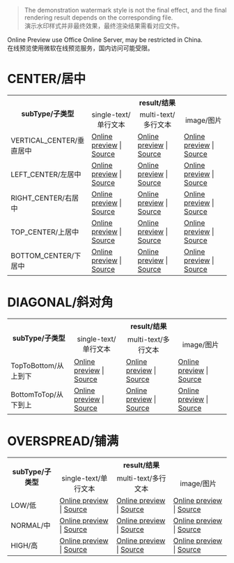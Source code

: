 > The demonstration watermark style is not the final effect, and the final rendering result depends on the corresponding
> file.<br/>
> 演示水印样式并非最终效果，最终渲染结果需看对应文件。

Online Preview use Office Online Server, may be restricted in China. <br/>
在线预览使用微软在线预览服务，国内访问可能受限。

# CENTER/居中

<table>
    <tr>
        <th rowspan="2">subType/子类型</th>
        <th colspan="3">result/结果</th>
    </tr>
    <tr>
        <td style="text-align: center;">single-text/单行文本</td>
        <td style="text-align: center;">multi-text/多行文本</td>
        <td style="text-align: center;">image/图片</td>
    </tr>
    <tr>
        <td>VERTICAL_CENTER/垂直居中</td>
        <td><a target="_blank" href="https://view.officeapps.live.com/op/view.aspx?src=https://easywatermark.org/doc/file/docx/center/testVerticalCenterSingleWatermark.docx">Online preview</a> | <a target="_blank" href="file/docx/center/testVerticalCenterSingleWatermark.docx">Source</a></td>
        <td><a target="_blank" href="https://view.officeapps.live.com/op/view.aspx?src=https://easywatermark.org/doc/file/docx/center/testVerticalCenterMultiWatermark.docx" >Online preview</a> | <a target="_blank" href="file/docx/center/testVerticalCenterMultiWatermark.docx" >Source</a></td>
        <td><a target="_blank" href="https://view.officeapps.live.com/op/view.aspx?src=https://easywatermark.org/doc/file/docx/center/testVerticalCenterImageWatermark.docx" >Online preview</a> | <a target="_blank" href="file/docx/center/testVerticalCenterImageWatermark.docx" >Source</a></td>
    </tr>
    <tr>
        <td>LEFT_CENTER/左居中</td>
        <td><a target="_blank" href="https://view.officeapps.live.com/op/view.aspx?src=https://easywatermark.org/doc/file/docx/center/testLeftCenterSingleWatermark.docx" >Online preview</a> | <a target="_blank" href="file/docx/center/testLeftCenterSingleWatermark.docx" >Source</a></td>
        <td><a target="_blank" href="https://view.officeapps.live.com/op/view.aspx?src=https://easywatermark.org/doc/file/docx/center/testLeftCenterMultiWatermark.docx" >Online preview</a> | <a target="_blank" href="file/docx/center/testLeftCenterMultiWatermark.docx" >Source</a></td>
        <td><a target="_blank" href="https://view.officeapps.live.com/op/view.aspx?src=https://easywatermark.org/doc/file/docx/center/testLeftCenterImageWatermark.docx" >Online preview</a> | <a target="_blank" href="file/docx/center/testLeftCenterImageWatermark.docx" >Source</a></td>
    </tr>
    <tr>
        <td>RIGHT_CENTER/右居中</td>
        <td><a target="_blank" href="https://view.officeapps.live.com/op/view.aspx?src=https://easywatermark.org/doc/file/docx/center/testRightCenterSingleWatermark.docx" >Online preview</a> | <a target="_blank" href="file/docx/center/testRightCenterSingleWatermark.docx" >Source</a></td>
        <td><a target="_blank" href="https://view.officeapps.live.com/op/view.aspx?src=https://easywatermark.org/doc/file/docx/center/testRightCenterMultiWatermark.docx" >Online preview</a> | <a target="_blank" href="file/docx/center/testRightCenterMultiWatermark.docx" >Source</a></td>
        <td><a target="_blank" href="https://view.officeapps.live.com/op/view.aspx?src=https://easywatermark.org/doc/file/docx/center/testRightCenterImageWatermark.docx" >Online preview</a> | <a target="_blank" href="file/docx/center/testRightCenterImageWatermark.docx" >Source</a></td>
    </tr>
    <tr>
        <td>TOP_CENTER/上居中</td>
        <td><a target="_blank" href="https://view.officeapps.live.com/op/view.aspx?src=https://easywatermark.org/doc/file/docx/center/testTopCenterSingleWatermark.docx" >Online preview</a> | <a target="_blank" href="file/docx/center/testTopCenterSingleWatermark.docx" >Source</a></td>
        <td><a target="_blank" href="https://view.officeapps.live.com/op/view.aspx?src=https://easywatermark.org/doc/file/docx/center/testTopCenterMultiWatermark.docx" >Online preview</a> | <a target="_blank" href="file/docx/center/testTopCenterMultiWatermark.docx" >Source</a></td>
        <td><a target="_blank" href="https://view.officeapps.live.com/op/view.aspx?src=https://easywatermark.org/doc/file/docx/center/testTopCenterImageWatermark.docx" >Online preview</a> | <a target="_blank" href="file/docx/center/testTopCenterImageWatermark.docx" >Source</a></td>
    </tr>
    <tr>
        <td>BOTTOM_CENTER/下居中</td>
        <td><a target="_blank" href="https://view.officeapps.live.com/op/view.aspx?src=https://easywatermark.org/doc/file/docx/center/testBottomCenterSingleWatermark.docx" >Online preview</a> | <a target="_blank" href="file/docx/center/testBottomCenterSingleWatermark.docx" >Source</a></td>
        <td><a target="_blank" href="https://view.officeapps.live.com/op/view.aspx?src=https://easywatermark.org/doc/file/docx/center/testBottomCenterMultiWatermark.docx" >Online preview</a> | <a target="_blank" href="file/docx/center/testBottomCenterMultiWatermark.docx" >Source</a></td>
        <td><a target="_blank" href="https://view.officeapps.live.com/op/view.aspx?src=https://easywatermark.org/doc/file/docx/center/testBottomCenterImageWatermark.docx" >Online preview</a> | <a target="_blank" href="file/docx/center/testBottomCenterImageWatermark.docx" >Source</a></td>
    </tr>
</table>

# DIAGONAL/斜对角

<table>
    <tr>
        <th rowspan="2">subType/子类型</th>
        <th colspan="3">result/结果</th>
    </tr>
    <tr>
        <td style="text-align: center;">single-text/单行文本</td>
        <td style="text-align: center;">multi-text/多行文本</td>
        <td style="text-align: center;">image/图片</td>
    </tr>
    <tr>
        <td>TopToBottom/从上到下</td>
        <td><a target="_blank" href="https://view.officeapps.live.com/op/view.aspx?src=https://easywatermark.org/doc/file/docx/diagonal/testDiagonalTopToBottomSingleWatermark.docx">Online preview</a> | <a target="_blank" href="file/docx/diagonal/testDiagonalTopToBottomSingleWatermark.docx" >Source</a></td>
        <td><a target="_blank" href="https://view.officeapps.live.com/op/view.aspx?src=https://easywatermark.org/doc/file/docx/diagonal/testDiagonalTopToBottomMultiWatermark.docx" >Online preview</a> | <a target="_blank" href="file/docx/diagonal/testDiagonalTopToBottomMultiWatermark.docx" >Source</a></td>
        <td><a target="_blank" href="https://view.officeapps.live.com/op/view.aspx?src=https://easywatermark.org/doc/file/docx/diagonal/testDiagonalTopToBottomImageWatermark.docx" >Online preview</a> | <a target="_blank" href="file/docx/diagonal/testDiagonalTopToBottomImageWatermark.docx" >Source</a></td>
    </tr>
    <tr>
        <td>BottomToTop/从下到上</td>
        <td><a target="_blank" href="https://view.officeapps.live.com/op/view.aspx?src=https://easywatermark.org/doc/file/docx/diagonal/testDiagonalBottomToTopSingleWatermark.docx" >Online preview</a> | <a target="_blank" href="file/docx/diagonal/testDiagonalBottomToTopSingleWatermark.docx" >Source</a></td>
        <td><a target="_blank" href="https://view.officeapps.live.com/op/view.aspx?src=https://easywatermark.org/doc/file/docx/diagonal/testDiagonalBottomToTopMultiWatermark.docx" >Online preview</a> | <a target="_blank" href="file/docx/diagonal/testDiagonalBottomToTopMultiWatermark.docx" >Source</a></td>
        <td><a target="_blank" href="https://view.officeapps.live.com/op/view.aspx?src=https://easywatermark.org/doc/file/docx/diagonal/testDiagonalBottomToTopImageWatermark.docx" >Online preview</a> | <a target="_blank" href="file/docx/diagonal/testDiagonalBottomToTopImageWatermark.docx" >Source</a></td>
    </tr>
</table>

# OVERSPREAD/铺满

<table>
    <tr>
        <th rowspan="2">subType/子类型</th>
        <th colspan="3">result/结果</th>
    </tr>
    <tr>
        <td style="text-align: center;">single-text/单行文本</td>
        <td style="text-align: center;">multi-text/多行文本</td>
        <td style="text-align: center;">image/图片</td>
    </tr>
    <tr>
        <td>LOW/低</td>
        <td><a target="_blank" href="https://view.officeapps.live.com/op/view.aspx?src=https://easywatermark.org/doc/file/docx/overspread/testLowOverspreadSingleWatermark.docx">Online preview</a> | <a target="_blank" href="file/docx/overspread/testLowOverspreadSingleWatermark.docx" >Source</a></td>
        <td><a target="_blank" href="https://view.officeapps.live.com/op/view.aspx?src=https://easywatermark.org/doc/file/docx/overspread/testLowOverspreadMultiWatermark.docx" >Online preview</a> | <a target="_blank" href="file/docx/overspread/testLowOverspreadMultiWatermark.docx" >Source</a></td>
        <td><a target="_blank" href="https://view.officeapps.live.com/op/view.aspx?src=https://easywatermark.org/doc/file/docx/overspread/testLowOverspreadImageWatermark.docx" >Online preview</a> | <a target="_blank" href="file/docx/overspread/testLowOverspreadImageWatermark.docx" >Source</a></td>
    </tr>
    <tr>
        <td>NORMAL/中</td>
        <td><a target="_blank" href="https://view.officeapps.live.com/op/view.aspx?src=https://easywatermark.org/doc/file/docx/overspread/testNormalOverspreadSingleWatermark.docx" >Online preview</a> | <a target="_blank" href="file/docx/overspread/testNormalOverspreadSingleWatermark.docx" >Source</a></td>
        <td><a target="_blank" href="https://view.officeapps.live.com/op/view.aspx?src=https://easywatermark.org/doc/file/docx/overspread/testNormalOverspreadMultiWatermark.docx" >Online preview</a> | <a target="_blank" href="file/docx/overspread/testNormalOverspreadMultiWatermark.docx" >Source</a></td>
        <td><a target="_blank" href="https://view.officeapps.live.com/op/view.aspx?src=https://easywatermark.org/doc/file/docx/overspread/testNormalOverspreadImageWatermark.docx" >Online preview</a> | <a target="_blank" href="file/docx/overspread/testNormalOverspreadImageWatermark.docx" >Source</a></td>
    </tr>
    <tr>
        <td>HIGH/高</td>
        <td><a target="_blank" href="https://view.officeapps.live.com/op/view.aspx?src=https://easywatermark.org/doc/file/docx/overspread/testHighOverspreadSingleWatermark.docx" >Online preview</a> | <a target="_blank" href="file/docx/overspread/testHighOverspreadSingleWatermark.docx" >Source</a></td>
        <td><a target="_blank" href="https://view.officeapps.live.com/op/view.aspx?src=https://easywatermark.org/doc/file/docx/overspread/testHighOverspreadMultiWatermark.docx" >Online preview</a> | <a target="_blank" href="file/docx/overspread/testHighOverspreadMultiWatermark.docx" >Source</a></td>
        <td><a target="_blank" href="https://view.officeapps.live.com/op/view.aspx?src=https://easywatermark.org/doc/file/docx/overspread/testHighOverspreadImageWatermark.docx" >Online preview</a> | <a target="_blank" href="file/docx/overspread/testHighOverspreadImageWatermark.docx" >Source</a></td>
    </tr>
</table>
